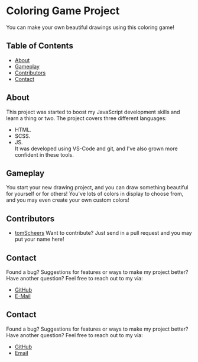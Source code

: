 
# Coloring Game Project
You can make your own beautiful drawings using this coloring game!

## Table of Contents
- [About](#about)
- [Gameplay](#gameplay)
- [Contributors](#contributors)
- [Contact](#contact)

## About
This project was started to boost my JavaScript development skills and learn a thing or two. The project covers three different languages:
* HTML.
* SCSS.
* JS. <br>
It was developed using VS-Code and git, and I've also grown more confident in these tools.

## Gameplay
You start your new drawing project, and you can draw something beautiful for yourself or for others! You've lots of colors in display to choose from, and you may even create your own custom colors!

## Contributors
- [tomScheers](https://github.com/tomScheers)
Want to contribute? Just send in a pull request and you may put your name here!
## Contact
Found a bug? Suggestions for features or ways to make my project better? Have another question? Feel free to reach out to my via:
- [GitHub](https://github.com/tomScheers)
- [E-Mail](mailto:tomscheers@outlook.com)

## Contact
Found a bug? Suggestions for features or ways to make my project better? Have another question? Feel free to reach out to my via:
- [GitHub](https://github.com/tomScheers)
- [Email](mailto:tomscheers@outlook.com)
